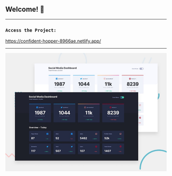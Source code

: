 ## Welcome! 👋
--------------------------------------------------------------------------

### `Access the Project:`

https://confident-hopper-8966ae.netlify.app/

--------------------------------------------------------------------------


![Design preview for the Social media dashboard with theme switcher coding challenge](./design/desktop-preview.jpg)






